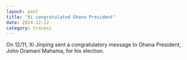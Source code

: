 ```yaml
---
layout: post
title: "Xi congratulated Ghana President"
date: 2024-12-12
category: tracexi
---
```


On 12/11, Xi Jinping sent a congratulatory message to Ghana President, John Dramani Mahama, for his election.
